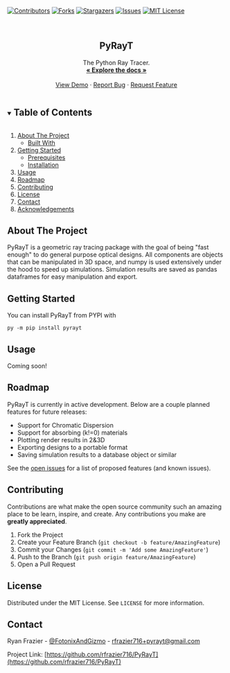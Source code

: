 <!--
*** Thanks for checking out the Best-README-Template. If you have a suggestion
*** that would make this better, please fork the repo and create a pull request
*** or simply open an issue with the tag "enhancement".
*** Thanks again! Now go create something AMAZING! :D
***
***
***
*** To avoid retyping too much info. Do a search and replace for the following:
*** github_username, repo_name, rfrazier716, rfrazier716+pyrayt@gmail.com, project_title, project_description
-->



<!-- PROJECT SHIELDS -->
<!--
*** I'm using markdown "reference style" links for readability.
*** Reference links are enclosed in brackets [ ] instead of parentheses ( ).
*** See the bottom of this document for the declaration of the reference variables
*** for contributors-url, forks-url, etc. This is an optional, concise syntax you may use.
*** https://www.markdownguide.org/basic-syntax/#reference-style-links
-->
[![Contributors][contributors-shield]][contributors-url]
[![Forks][forks-shield]][forks-url]
[![Stargazers][stars-shield]][stars-url]
[![Issues][issues-shield]][issues-url]
[![MIT License][license-shield]][license-url]



<!-- PROJECT LOGO -->
<br />
<p align="center">
  <h2 align="center">PyRayT</h2>
  <p align="center">
    The Python Ray Tracer.
    <br />
    <a href="https://github.com/rfrazier716/PyRayT"><strong>« Explore the docs »</strong></a>
    <br />
    <br />
    <a href="https://github.com/rfrazier716/PyRayT">View Demo</a>
    ·
    <a href="https://github.com/rfrazier716/PyRayT/issues">Report Bug</a>
    ·
    <a href="https://github.com/rfrazier716/PyRayT/issues">Request Feature</a>
  </p>
</p>



<!-- TABLE OF CONTENTS -->
<details open="open">
  <summary><h2 style="display: inline-block">Table of Contents</h2></summary>
  <ol>
    <li>
      <a href="#about-the-project">About The Project</a>
      <ul>
        <li><a href="#built-with">Built With</a></li>
      </ul>
    </li>
    <li>
      <a href="#getting-started">Getting Started</a>
      <ul>
        <li><a href="#prerequisites">Prerequisites</a></li>
        <li><a href="#installation">Installation</a></li>
      </ul>
    </li>
    <li><a href="#usage">Usage</a></li>
    <li><a href="#roadmap">Roadmap</a></li>
    <li><a href="#contributing">Contributing</a></li>
    <li><a href="#license">License</a></li>
    <li><a href="#contact">Contact</a></li>
    <li><a href="#acknowledgements">Acknowledgements</a></li>
  </ol>
</details>



<!-- ABOUT THE PROJECT -->

## About The Project

PyRayT is a geometric ray tracing package with the goal of being "fast enough" to do general purpose optical designs.
All components are objects that can be manipulated in 3D space, and numpy is used extensively under the hood to speed up
simulations. Simulation results are saved as pandas dataframes for easy manipulation and export.

<!-- GETTING STARTED -->

## Getting Started

You can install PyRayT from PYPI with
```shell
py -m pip install pyrayt
```

## Usage

Coming soon!

<!-- ROADMAP -->

## Roadmap

PyRayT is currently in active development. Below are a couple planned features for future releases:

- Support for Chromatic Dispersion
- Support for absorbing (k!=0) materials
- Plotting render results in 2&3D
- Exporting designs to a portable format
- Saving simulation results to a database object or similar

See the [open issues](https://github.com/rfrazier716/PyRayT/issues) for a list of proposed features (and known issues).



<!-- CONTRIBUTING -->

## Contributing

Contributions are what make the open source community such an amazing place to be learn, inspire, and create. Any
contributions you make are **greatly appreciated**.

1. Fork the Project
2. Create your Feature Branch (`git checkout -b feature/AmazingFeature`)
3. Commit your Changes (`git commit -m 'Add some AmazingFeature'`)
4. Push to the Branch (`git push origin feature/AmazingFeature`)
5. Open a Pull Request

<!-- LICENSE -->

## License

Distributed under the MIT License. See `LICENSE` for more information.



<!-- CONTACT -->

## Contact

Ryan Frazier - [@FotonixAndGizmo](https://twitter.com/FotonixAndGizmo) - rfrazier716+pyrayt@gmail.com

Project Link: [https://github.com/rfrazier716/PyRayT](https://github.com/rfrazier716/PyRayT)



[contributors-shield]: https://img.shields.io/github/contributors/rfrazier716/pyrayt.svg?style=for-the-badge

[contributors-url]: https://github.com/rfrazier716/pyrayt/graphs/contributors

[forks-shield]: https://img.shields.io/github/forks/rfrazier716/pyrayt.svg?style=for-the-badge

[forks-url]: https://github.com/rfrazier716/pyrayt/network/members

[stars-shield]: https://img.shields.io/github/stars/rfrazier716/pyrayt.svg?style=for-the-badge

[stars-url]: https://github.com/rfrazier716/pyrayt/stargazers

[issues-shield]: https://img.shields.io/github/issues/rfrazier716/pyrayt.svg?style=for-the-badge

[issues-url]: https://github.com/rfrazier716/pyrayt/issues

[license-shield]: https://img.shields.io/github/license/rfrazier716/pyrayt.svg?style=for-the-badge

[license-url]: https://github.com/rfrazier716/pyrayt/blob/master/LICENSE.txt
